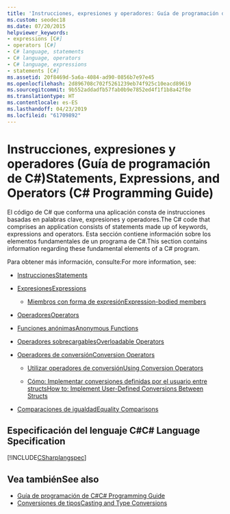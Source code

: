 ```yaml
---
title: 'Instrucciones, expresiones y operadores: Guía de programación de C#'
ms.custom: seodec18
ms.date: 07/20/2015
helpviewer_keywords:
- expressions [C#]
- operators [C#]
- C# language, statements
- C# language, operators
- C# language, expressions
- statements [C#]
ms.assetid: 20f8469d-5a6a-4084-ad90-0856b7e97e45
ms.openlocfilehash: 2d896708c702f5261239eb74f925c10eacd89619
ms.sourcegitcommit: 9b552addadfb57fab0b9e7852ed4f1f1b8a42f8e
ms.translationtype: HT
ms.contentlocale: es-ES
ms.lasthandoff: 04/23/2019
ms.locfileid: "61709892"
---
```

# <a name="statements-expressions-and-operators-c-programming-guide"></a><span data-ttu-id="73577-102">Instrucciones, expresiones y operadores (Guía de programación de C#)</span><span class="sxs-lookup"><span data-stu-id="73577-102">Statements, Expressions, and Operators (C# Programming Guide)</span></span>

<span data-ttu-id="73577-103">El código de C# que conforma una aplicación consta de instrucciones basadas en palabras clave, expresiones y operadores.</span><span class="sxs-lookup"><span data-stu-id="73577-103">The C# code that comprises an application consists of statements made up of keywords, expressions and operators.</span></span> <span data-ttu-id="73577-104">Esta sección contiene información sobre los elementos fundamentales de un programa de C#.</span><span class="sxs-lookup"><span data-stu-id="73577-104">This section contains information regarding these fundamental elements of a C# program.</span></span>

 <span data-ttu-id="73577-105">Para obtener más información, consulte:</span><span class="sxs-lookup"><span data-stu-id="73577-105">For more information, see:</span></span>

- [<span data-ttu-id="73577-106">Instrucciones</span><span class="sxs-lookup"><span data-stu-id="73577-106">Statements</span></span>](statements.md)

- [<span data-ttu-id="73577-107">Expresiones</span><span class="sxs-lookup"><span data-stu-id="73577-107">Expressions</span></span>](expressions.md)

  - [<span data-ttu-id="73577-108">Miembros con forma de expresión</span><span class="sxs-lookup"><span data-stu-id="73577-108">Expression-bodied members</span></span>](expression-bodied-members.md)

- [<span data-ttu-id="73577-109">Operadores</span><span class="sxs-lookup"><span data-stu-id="73577-109">Operators</span></span>](operators.md)

- [<span data-ttu-id="73577-110">Funciones anónimas</span><span class="sxs-lookup"><span data-stu-id="73577-110">Anonymous Functions</span></span>](anonymous-functions.md)

- [<span data-ttu-id="73577-111">Operadores sobrecargables</span><span class="sxs-lookup"><span data-stu-id="73577-111">Overloadable Operators</span></span>](overloadable-operators.md)

- [<span data-ttu-id="73577-112">Operadores de conversión</span><span class="sxs-lookup"><span data-stu-id="73577-112">Conversion Operators</span></span>](conversion-operators.md)

  - [<span data-ttu-id="73577-113">Utilizar operadores de conversión</span><span class="sxs-lookup"><span data-stu-id="73577-113">Using Conversion Operators</span></span>](using-conversion-operators.md)

  - [<span data-ttu-id="73577-114">Cómo: Implementar conversiones definidas por el usuario entre structs</span><span class="sxs-lookup"><span data-stu-id="73577-114">How to: Implement User-Defined Conversions Between Structs</span></span>](how-to-implement-user-defined-conversions-between-structs.md)

- [<span data-ttu-id="73577-115">Comparaciones de igualdad</span><span class="sxs-lookup"><span data-stu-id="73577-115">Equality Comparisons</span></span>](equality-comparisons.md)

## <a name="c-language-specification"></a><span data-ttu-id="73577-116">Especificación del lenguaje C#</span><span class="sxs-lookup"><span data-stu-id="73577-116">C# Language Specification</span></span>

[!INCLUDE[CSharplangspec](~/includes/csharplangspec-md.md)]

## <a name="see-also"></a><span data-ttu-id="73577-117">Vea también</span><span class="sxs-lookup"><span data-stu-id="73577-117">See also</span></span>

- [<span data-ttu-id="73577-118">Guía de programación de C#</span><span class="sxs-lookup"><span data-stu-id="73577-118">C# Programming Guide</span></span>](../../../csharp/programming-guide/index.md)
- [<span data-ttu-id="73577-119">Conversiones de tipos</span><span class="sxs-lookup"><span data-stu-id="73577-119">Casting and Type Conversions</span></span>](../../../csharp/programming-guide/types/casting-and-type-conversions.md)
